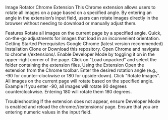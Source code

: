 Image Rotator Chrome Extension
This Chrome extension allows users to rotate all images on a page based on a specified angle. By entering an angle in the extension’s input field, users can rotate images directly in the browser without needing to download or manually adjust them.

Features
Rotate all images on the current page by a specified angle.
Quick, on-the-go adjustments for images that load in an inconvenient orientation.
Getting Started
Prerequisites
Google Chrome (latest version recommended)
Installation
Clone or Download this repository.
Open Chrome and navigate to chrome://extensions/.
Enable Developer Mode by toggling it on in the upper-right corner of the page.
Click on "Load unpacked" and select the folder containing the extension files.
Using the Extension
Open the extension from the Chrome toolbar.
Enter the desired rotation angle (e.g., -90 for counter-clockwise or 180 for upside-down).
Click "Rotate Images".
All images on the current page will rotate based on the specified angle.
Example
If you enter -90, all images will rotate 90 degrees counterclockwise. Entering 180 will rotate them 180 degrees.

Troubleshooting
If the extension does not appear, ensure Developer Mode is enabled and reload the chrome://extensions/ page.
Ensure that you are entering numeric values in the input field.
